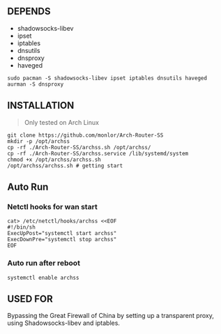 ## DEPENDS
* shadowsocks-libev
* ipset
* iptables
* dnsutils
* dnsproxy
* haveged
```
sudo pacman -S shadowsocks-libev ipset iptables dnsutils haveged
aurman -S dnsproxy
```

## INSTALLATION
>Only tested on Arch Linux
```
git clone https://github.com/monlor/Arch-Router-SS
mkdir -p /opt/archss
cp -rf ./Arch-Router-SS/archss.sh /opt/archss/
cp -rf ./Arch-Router-SS/archss.service /lib/systemd/system
chmod +x /opt/archss/archss.sh
/opt/archss/archss.sh # getting start
```

## Auto Run
### Netctl hooks for wan start
```
cat> /etc/netctl/hooks/archss <<EOF
#!/bin/sh
ExecUpPost="systemctl start archss"
ExecDownPre="systemctl stop archss"
EOF
```
### Auto run after reboot
```
systemctl enable archss
```
## USED FOR
Bypassing the Great Firewall of China by setting up a transparent proxy, using Shadowsocks-libev and iptables.
